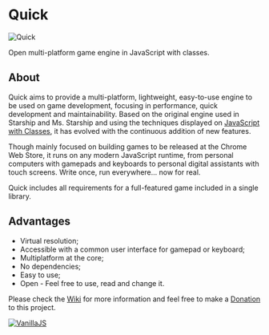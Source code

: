 Quick
=====
![Quick](http://diogoschneider.github.io/games/quick.png)

Open multi-platform game engine in JavaScript with classes.

## About
Quick aims to provide a multi-platform, lightweight, easy-to-use engine to be used on game development, focusing in performance, quick development and maintainability. Based on the original engine used in Starship and Ms. Starship and using the techniques displayed on [JavaScript with Classes](http://diogoschneider.github.io/JavaScript%20with%20Classes.pdf), it has evolved with the continuous addition of new features.

Though mainly focused on building games to be released at the Chrome Web Store, it runs on any modern JavaScript runtime, from personal computers with gamepads and keyboards to personal digital assistants with touch screens. Write once, run everywhere... now for real.

Quick includes all requirements for a full-featured game included in a single library.

## Advantages
  * Virtual resolution;
  * Accessible with a common user interface for gamepad or keyboard;
  * Multiplatform at the core;
  * No dependencies;
  * Easy to use;
  * Open - Feel free to use, read and change it.

Please check the [Wiki](https://github.com/dgsprb/quick/wiki) for more information and feel free to make a [Donation](https://www.paypal.com/cgi-bin/webscr?cmd=_s-xclick&hosted_button_id=RX68AM9GBY5U8) to this project.

[![VanillaJS](http://vanilla-js.com/assets/button.png)](http://vanilla-js.com)
